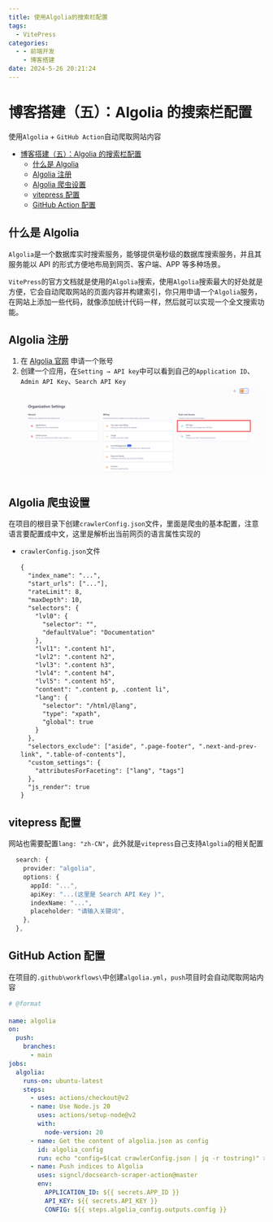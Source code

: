 ```yaml
---
title: 使用Algolia的搜索栏配置
tags:
  - VitePress
categories:
  - - 前端开发
    - 博客搭建
date: 2024-5-26 20:21:24
---
```


<!-- @format -->

# 博客搭建（五）：Algolia 的搜索栏配置

使用`Algolia` + `GitHub Action`自动爬取网站内容

- [博客搭建（五）：Algolia 的搜索栏配置](#博客搭建五algolia-的搜索栏配置)
  - [什么是 Algolia](#什么是-algolia)
  - [Algolia 注册](#algolia-注册)
  - [Algolia 爬虫设置](#algolia-爬虫设置)
  - [vitepress 配置](#vitepress-配置)
  - [GitHub Action 配置](#github-action-配置)

## 什么是 Algolia

`Algolia`是一个数据库实时搜索服务，能够提供毫秒级的数据库搜索服务，并且其服务能以 API 的形式方便地布局到网页、客户端、APP 等多种场景。

`VitePress`的官方文档就是使用的`Algolia`搜索，使用`Algolia`搜索最大的好处就是方便，它会自动爬取网站的页面内容并构建索引，你只用申请一个`Algolia`服务，在网站上添加一些代码，就像添加统计代码一样，然后就可以实现一个全文搜索功能。

## Algolia 注册

1. 在 [Algolia 官网](https://www.algolia.com/) 申请一个账号
2. 创建一个应用，在`Setting → API key`中可以看到自己的`Application ID`、`Admin API Key`、`Search API Key`
   ![Algolia 界面](../images/blog-2024-05-26-21-23-32.png)

## Algolia 爬虫设置

在项目的根目录下创建`crawlerConfig.json`文件，里面是爬虫的基本配置，注意语言要配置成中文，这里是解析出当前网页的语言属性实现的

- `crawlerConfig.json`文件

  ```json{18-29}
  {
    "index_name": "...",
    "start_urls": ["..."],
    "rateLimit": 8,
    "maxDepth": 10,
    "selectors": {
      "lvl0": {
        "selector": "",
        "defaultValue": "Documentation"
      },
      "lvl1": ".content h1",
      "lvl2": ".content h2",
      "lvl3": ".content h3",
      "lvl4": ".content h4",
      "lvl5": ".content h5",
      "content": ".content p, .content li",
      "lang": {
        "selector": "/html/@lang",
        "type": "xpath",
        "global": true
      }
    },
    "selectors_exclude": ["aside", ".page-footer", ".next-and-prev-link", ".table-of-contents"],
    "custom_settings": {
      "attributesForFaceting": ["lang", "tags"]
    },
    "js_render": true
  }
  ```

## vitepress 配置

网站也需要配置`lang: "zh-CN"`，此外就是`vitepress`自己支持`Algolia`的相关配置

```ts
  search: {
    provider: "algolia",
    options: {
      appId: "...",
      apiKey: "...(这里是 Search API Key )",
      indexName: "...",
      placeholder: "请输入关键词",
    },
  },
```

## GitHub Action 配置

在项目的`.github\workflows\`中创建`algolia.yml`，`push`项目时会自动爬取网站内容

```yaml
# @format

name: algolia
on:
  push:
    branches:
      - main
jobs:
  algolia:
    runs-on: ubuntu-latest
    steps:
      - uses: actions/checkout@v2
      - name: Use Node.js 20
        uses: actions/setup-node@v2
        with:
          node-version: 20
      - name: Get the content of algolia.json as config
        id: algolia_config
        run: echo "config=$(cat crawlerConfig.json | jq -r tostring)" >> $GITHUB_OUTPUT
      - name: Push indices to Algolia
        uses: signcl/docsearch-scraper-action@master
        env:
          APPLICATION_ID: ${{ secrets.APP_ID }}
          API_KEY: ${{ secrets.API_KEY }}
          CONFIG: ${{ steps.algolia_config.outputs.config }}
```

<!-- @format -->
